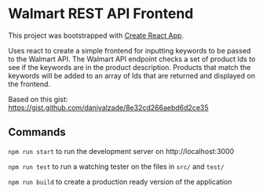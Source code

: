 # Walmart REST API Frontend

This project was bootstrapped with [Create React App](https://github.com/facebookincubator/create-react-app).

Uses react to create a simple frontend for inputting keywords to be passed to the Walmart API. The Walmart API endpoint checks a set of product Ids to see if the keywords are in the product description. Products that match the keywords will be added to an array of Ids that are returned and displayed on the frontend.

Based on this gist: https://gist.github.com/daniyalzade/8e32cd266aebd6d2ce35


## Commands

`npm run start` to run the development server on http://localhost:3000

`npm run test` to run a watching tester on the files in `src/` and `test/`

`npm run build` to create a production ready version of the application
